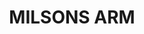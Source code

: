 ---
lastmod: '2025-04-06T06:05:20+00:00'
latitude: -32.8442
layout: suburb
longitude: 151.376514
postcode: '2325'
state: NSW
title: MILSONS ARM
url: /nsw/milsons-arm/
---